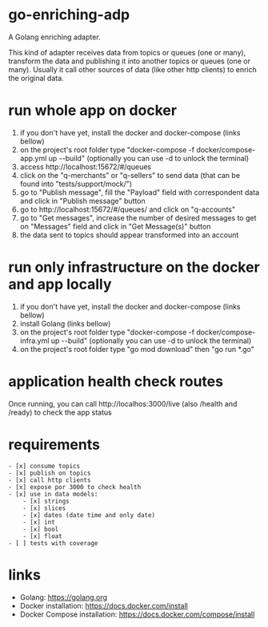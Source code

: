 # go-enriching-adp
A Golang enriching adapter.

This kind of adapter receives data from topics or queues (one or many), transform the data and publishing it into another topics or queues (one or many). Usually it call other sources of data (like other http clients) to enrich the original data.

# run whole app on docker
1) if you don't have yet, install the docker and docker-compose (links bellow)
2) on the project's root folder type "docker-compose -f docker/compose-app.yml up --build" (optionally you can use -d to unlock the terminal)
3) access http://localhost:15672/#/queues
4) click on the "q-merchants" or "q-sellers" to send data (that can be found into "tests/support/mock/")
5) go to "Publish message", fill the "Payload" field with correspondent data and click in "Publish message" button
6) go to http://localhost:15672/#/queues/ and click on "q-accounts"
7) go to "Get messages", increase the number of desired messages to get on "Messages" field and click in "Get Message(s)" button
8) the data sent to topics should appear transformed into an account

# run only infrastructure on the docker and app locally
1) if you don't have yet, install the docker and docker-compose (links bellow)
2) install Golang (links bellow)
3) on the project's root folder type "docker-compose -f docker/compose-infra.yml up --build" (optionally you can use -d to unlock the terminal)
4) on the project's root folder type "go mod download" then "go run *.go"

# application health check routes
Once running, you can call http://localhos:3000/live (also /health and /ready) to check the app status

# requirements
    - [x] consume topics
    - [x] publish on topics
    - [x] call http clients
    - [x] expose por 3000 to check health
    - [x] use in data models:
        - [x] strings
        - [x] slices
        - [x] dates (date time and only date)
        - [x] int
        - [x] bool
        - [x] float
    - [ ] tests with coverage

# links
- Golang: https://golang.org
- Docker installation: https://docs.docker.com/install
- Docker Compose installation: https://docs.docker.com/compose/install
